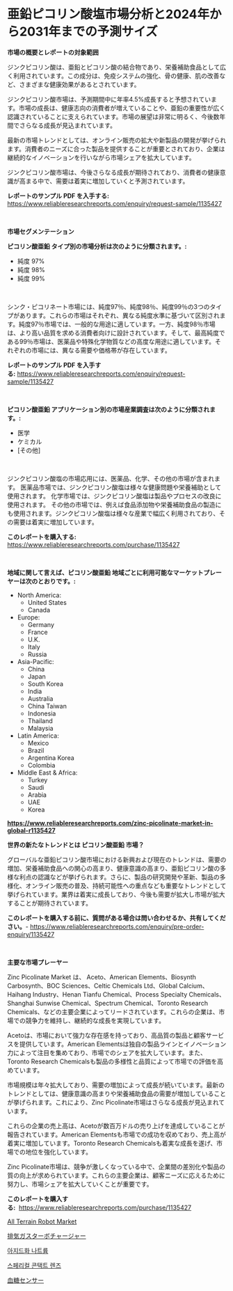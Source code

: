 <p><h1>亜鉛ピコリン酸塩市場分析と2024年から2031年までの予測サイズ</h1></p><p><strong>市場の概要とレポートの対象範囲</strong></p>
<p><p>ジンクピコリン酸は、亜鉛とピコリン酸の結合物であり、栄養補助食品として広く利用されています。この成分は、免疫システムの強化、骨の健康、肌の改善など、さまざまな健康効果があるとされています。</p><p>ジンクピコリン酸市場は、予測期間中に年率4.5%成長すると予想されています。市場の成長は、健康志向の消費者が増えていることや、亜鉛の重要性が広く認識されていることに支えられています。市場の展望は非常に明るく、今後数年間でさらなる成長が見込まれています。</p><p>最新の市場トレンドとしては、オンライン販売の拡大や新製品の開発が挙げられます。消費者のニーズに合った製品を提供することが重要とされており、企業は継続的なイノベーションを行いながら市場シェアを拡大しています。</p><p>ジンクピコリン酸市場は、今後さらなる成長が期待されており、消費者の健康意識が高まる中で、需要は着実に増加していくと予測されています。</p></p>
<p><strong>レポートのサンプル PDF を入手する:</strong> <a href="https://www.reliableresearchreports.com/enquiry/request-sample/1135427">https://www.reliableresearchreports.com/enquiry/request-sample/1135427</a></p>
<p>&nbsp;</p>
<p><strong>市場セグメンテーション</strong></p>
<p><strong>ピコリン酸亜鉛 タイプ別の市場分析は次のように分類されます。:</strong></p>
<p><ul><li>純度 97%</li><li>純度 98%</li><li>純度 99%</li></ul></p>
<p>&nbsp;</p>
<p><p>シンク・ピコリネート市場には、純度97％、純度98％、純度99％の3つのタイプがあります。これらの市場はそれぞれ、異なる純度水準に基づいて区別されます。純度97％市場では、一般的な用途に適しています。一方、純度98％市場は、より高い品質を求める消費者向けに設計されています。そして、最高純度である99％市場は、医薬品や特殊化学物質などの高度な用途に適しています。それぞれの市場には、異なる需要や価格帯が存在しています。</p></p>
<p><strong>レポートのサンプル PDF を入手する:</strong>&nbsp;<a href="https://www.reliableresearchreports.com/enquiry/request-sample/1135427">https://www.reliableresearchreports.com/enquiry/request-sample/1135427</a></p>
<p>&nbsp;</p>
<p><strong> ピコリン酸亜鉛 アプリケーション別の市場産業調査は次のように分類されます。:</strong></p>
<p><ul><li>医学</li><li>ケミカル</li><li>[その他]</li></ul></p>
<p>&nbsp;</p>
<p><p>ジンクピコリン酸塩の市場応用には、医薬品、化学、その他の市場が含まれます。 医薬品市場では、ジンクピコリン酸塩は様々な健康問題や栄養補助として使用されます。 化学市場では、ジンクピコリン酸塩は製品やプロセスの改良に使用されます。 その他の市場では、例えば食品添加物や栄養補助食品の製造にも使用されます。ジンクピコリン酸塩は様々な産業で幅広く利用されており、その需要は着実に増加しています。</p></p>
<p><strong>このレポートを購入する:</strong>&nbsp; <a href="https://www.reliableresearchreports.com/purchase/1135427">https://www.reliableresearchreports.com/purchase/1135427</a></p>
<p>&nbsp;</p>
<p><strong>地域に関して言えば、ピコリン酸亜鉛 地域ごとに利用可能なマーケットプレーヤーは次のとおりです。:</strong></p>
<p><ul>
    <li>
        North America:
        <ul>
            <li>United States</li>
            <li>Canada</li>
        </ul>
    </li>
    <li>
        Europe:
        <ul>
            <li>Germany</li>
            <li>France</li>
            <li>U.K.</li>
            <li>Italy</li>
            <li>Russia</li>
        </ul>
    </li>
    <li>
        Asia-Pacific:
        <ul>
            <li>China</li>
            <li>Japan</li>
            <li>South Korea</li>
            <li>India</li>
            <li>Australia</li>
            <li>China Taiwan</li>
            <li>Indonesia</li>
            <li>Thailand</li>
            <li>Malaysia</li>
        </ul>
    </li>
    <li>
        Latin America:
        <ul>
            <li>Mexico</li>
            <li>Brazil</li>
            <li>Argentina Korea</li>
            <li>Colombia</li>
        </ul>
    </li>
    <li>
        Middle East & Africa:
        <ul>
            <li>Turkey</li>
            <li>Saudi</li>
            <li>Arabia</li>
            <li>UAE</li>
            <li>Korea</li>
        </ul>
    </li>
    </ul></p>
<p><strong><a href="https://www.reliableresearchreports.com/zinc-picolinate-market-in-global-r1135427">https://www.reliableresearchreports.com/zinc-picolinate-market-in-global-r1135427</a></strong>&nbsp;</p>
<p><strong>世界の新たなトレンドとは ピコリン酸亜鉛 市場？</strong></p>
<p><p>グローバルな亜鉛ピコリン酸市場における新興および現在のトレンドは、需要の増加、栄養補助食品への関心の高まり、健康意識の高まり、亜鉛ピコリン酸の多様な利点の認識などが挙げられます。さらに、製品の研究開発や革新、製品の多様化、オンライン販売の普及、持続可能性への重点なども重要なトレンドとして挙げられています。業界は着実に成長しており、今後も需要が拡大し市場が拡大することが期待されています。</p></p>
<p><strong>このレポートを購入する前に、質問がある場合は問い合わせるか、共有してください。</strong>- <a href="https://www.reliableresearchreports.com/enquiry/pre-order-enquiry/1135427">https://www.reliableresearchreports.com/enquiry/pre-order-enquiry/1135427</a></p>
<p>&nbsp;</p>
<p><strong>主要な市場プレーヤー</strong></p>
<p><p>Zinc Picolinate Market は、 Aceto、American Elements、Biosynth Carbosynth、BOC Sciences、Celtic Chemicals Ltd、Global Calcium、Haihang Industry、Henan Tianfu Chemical、Process Specialty Chemicals、Shanghai Sunwise Chemical、Spectrum Chemical、Toronto Research Chemicals、などの主要企業によってリードされています。これらの企業は、市場での競争力を維持し、継続的な成長を実現しています。</p><p>Acetoは、市場において強力な存在感を持っており、高品質の製品と顧客サービスを提供しています。American Elementsは独自の製品ラインとイノベーション力によって注目を集めており、市場でのシェアを拡大しています。また、Toronto Research Chemicalsも製品の多様性と品質によって市場での評価を高めています。</p><p>市場規模は年々拡大しており、需要の増加によって成長が続いています。最新のトレンドとしては、健康意識の高まりや栄養補助食品の需要が増加していることが挙げられます。これにより、Zinc Picolinate市場はさらなる成長が見込まれています。</p><p>これらの企業の売上高は、Acetoが数百万ドルの売り上げを達成していることが報告されています。American Elementsも市場での成功を収めており、売上高が着実に増加しています。Toronto Research Chemicalsも着実な成長を遂げ、市場での地位を強化しています。</p><p>Zinc Picolinate市場は、競争が激しくなっている中で、企業間の差別化や製品の質の向上が求められています。これらの主要企業は、顧客ニーズに応えるために努力し、市場シェアを拡大していくことが重要です。</p></p>
<p><strong>このレポートを購入する:</strong>&nbsp;&nbsp;<a href="https://www.reliableresearchreports.com/purchase/1135427">https://www.reliableresearchreports.com/purchase/1135427</a></p>
<p><p><a href="https://github.com/Glendatilghmankmgz0rbhwpy/Market-Research-Report-List-2/blob/main/all-terrain-robot-market.md">All Terrain Robot Market</a></p><p><a href="https://medium.com/@levihamilton5801940/%E6%8E%92%E6%B0%97%E3%82%AC%E3%82%B9%E3%82%BF%E3%83%BC%E3%83%9C%E3%83%81%E3%83%A3%E3%83%BC%E3%82%B8%E3%83%A3%E3%83%BC%E5%B8%82%E5%A0%B4%E3%81%AE%E5%B1%95%E6%9C%9B-%E6%A5%AD%E7%95%8C%E6%A6%82%E8%A6%81%E3%81%A8%E4%BA%88%E6%B8%AC-2024%E5%B9%B4%E3%81%8B%E3%82%892031%E5%B9%B4-c6d2e07190b9">排気ガスターボチャージャー</a></p><p><a href="https://github.com/fernandotryO5lson96765/Market-Research-Report-List-1/blob/main/427648524524.md">아지드화 나트륨</a></p><p><a href="https://medium.com/@electat2023/%EA%B5%AC%ED%98%95-%EC%BD%98%ED%83%9D%ED%8A%B8%EB%A0%8C%EC%A6%88-%EC%8B%9C%EC%9E%A5-%EB%8F%99%ED%96%A5-%EB%B0%8F-%EC%8B%9C%EC%9E%A5-%EB%B6%84%EC%84%9D%EC%9D%80-2024%EB%85%84%EB%B6%80%ED%84%B0-2031%EB%85%84%EA%B9%8C%EC%A7%80-%EC%98%88%EC%B8%A1%EB%90%A9%EB%8B%88%EB%8B%A4-36f7274213a6">스페리컬 콘택트 렌즈</a></p><p><a href="https://medium.com/@barrymundy88/2024%E5%B9%B4%E3%81%8B%E3%82%892031%E5%B9%B4%E3%81%BE%E3%81%A7%E3%81%AE%E6%9C%9F%E9%96%93%E3%81%AE%E8%A1%80%E7%B3%96%E3%82%BB%E3%83%B3%E3%82%B5%E3%83%BC%E5%B8%82%E5%A0%B4%E5%88%86%E6%9E%90%E3%81%A8%E3%82%B5%E3%82%A4%E3%82%BA%E4%BA%88%E6%B8%AC-58645ba473c4">血糖センサー</a></p></p>